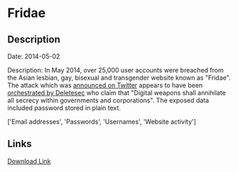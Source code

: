 # Fridae

## Description

Date: 2014-05-02

Description:
In May 2014, over 25,000 user accounts were breached from the Asian lesbian, gay, bisexual and transgender website known as "Fridae". The attack which was <a href="https://twitter.com/Survela/status/463327706361659392" target="_blank" rel="noopener">announced on Twitter</a> appears to have been <a href="http://pastebin.com/ipFKjv6z" target="_blank" rel="noopener">orchestrated by Deletesec</a> who claim that "Digital weapons shall annihilate all secrecy within governments and corporations". The exposed data included password stored in plain text. 


['Email addresses', 'Passwords', 'Usernames', 'Website activity']

## Links

[Download Link](https://link-to.net/1229997/909.187304869875/dynamic/?r=aHR0cHM6Ly93d3cubWVkaWFmaXJlLmNvbS92aWV3L2pKTmlwemN4U0I4R0JjaS9mcmlkYWUuYXNpYS9maWxl)